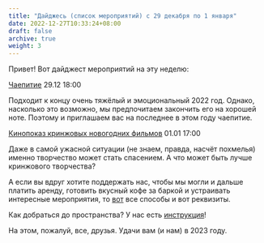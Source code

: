 ```yaml
---
title: "Дайджесь (список мероприятий) с 29 декабря по 1 января"
date: 2022-12-27T10:33:24+08:00
draft: false
archive: true
weight: 3
---
```

Привет! Вот дайджест мероприятий на эту неделю:

[Чаепитие](/evento/20221229-teofesto)
29.12 18:00

Подходит к концу очень тяжёлый и эмоциональный 2022 год. Однако, насколько это возможно, мы предпочитаем закончить его на хорошей ноте. Поэтому и приглашаем вас на последнее в этом году чаепитие. 

[Кинопоказ кринжовых новогодних фильмов](/evento/20230101-kringofesto)
01.01 17:00

Даже в самой ужасной ситуации (не знаем, правда, насчёт похмелья) именно творчество может стать спасением. А что может быть лучше кринжового творчества? 

А если вы вдруг хотите поддержать нас, чтобы мы могли и дальше платить аренду, готовить вкусный кофе за баркой и устраивать интересные мероприятия, то [вот](/helpo/) все способы и вот реквизиты.

Как добраться до пространства? У нас есть [инструкция](/instrukcioj/agilo/)!

На этом, пожалуй, все, друзья. Удачи вам (и нам) в 2023 году.